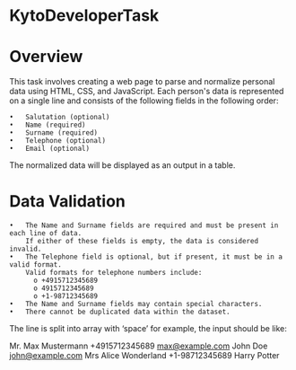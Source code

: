 # KytoDeveloperTask

# Overview
This task involves creating a web page to parse and normalize personal data using HTML, CSS, and JavaScript. Each person's data is represented on a single line and consists of the following fields in the following order:

    •	Salutation (optional)
    •	Name (required)
    •	Surname (required) 
    •	Telephone (optional)
    •	Email (optional)
The normalized data will be displayed as an output in a table.

# Data Validation
    •	The Name and Surname fields are required and must be present in each line of data. 
        If either of these fields is empty, the data is considered invalid.
    •	The Telephone field is optional, but if present, it must be in a valid format. 
        Valid formats for telephone numbers include:
          o	+4915712345689
          o	4915712345689
          o	+1-98712345689
    •	The Name and Surname fields may contain special characters.
    •	There cannot be duplicated data within the dataset.

The line is split into array with ‘space’ for example, the input should be like:

  Mr. Max Mustermann +4915712345689 max@example.com
  John Doe john@example.com
  Mrs Alice Wonderland +1-98712345689
  Harry Potter 
